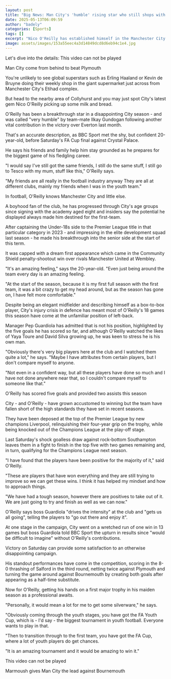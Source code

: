 ```yaml
---
layout: post
title: "Big News: Man City's 'humble' rising star who still shops with his mum"
date: 2025-05-13T06:09:59
author: "badely"
categories: [Sports]
tags: []
excerpt: "Nico O'Reilly has established himself in the Manchester City first team this season, but a disappointing campaign can end on a high in Saturday's FA C"
image: assets/images/153a55eec4a3d14849dcd8d6eb94c1e4.jpg
---
```


Let's dive into the details: This video can not be played

Man City come from behind to beat Plymouth

You're unlikely to see global superstars such as Erling Haaland or Kevin de Bruyne doing their weekly shop in the giant supermarket just across from Manchester City's Etihad complex.

But head to the nearby area of Collyhurst and you may just spot City's latest gem Nico O'Reilly picking up some milk and bread.

O'Reilly has been a breakthrough star in a disappointing City season - and was called "very humble" by team-mate Ilkay Gundogan following another vital contribution in the victory over Everton last month.

That's an accurate description, as BBC Sport met the shy, but confident 20-year-old, before Saturday's FA Cup final against Crystal Palace.

He says his friends and family help him stay grounded as he prepares for the biggest game of his fledgling career.

"I would say I've still got the same friends, I still do the same stuff, I still go to Tesco with my mum, stuff like this," O'Reilly says.

"My friends are all really in the football industry anyway They are all at different clubs, mainly my friends when I was in the youth team."

In football, O'Reilly knows Manchester City and little else.

A boyhood fan of the club, he has progressed through City's age groups since signing with the academy aged eight and insiders say the potential he displayed always made him destined for the first-team.

After captaining the Under-18s side to the Premier League title in that particular category in 2023 - and impressing in the elite development squad last season - he made his breakthrough into the senior side at the start of this term.

It was capped with a dream first appearance which came in the Community Shield penalty-shootout win over rivals Manchester United at Wembley.

"It's an amazing feeling," says the 20-year-old. "Even just being around the team every day is an amazing feeling.

"At the start of the season, because it is my first full season with the first team, it was a bit crazy to get my head around, but as the season has gone on, I have felt more comfortable."

Despite being an elegant midfielder and describing himself as a box-to-box player, City's injury crisis in defence has meant most of O'Reilly's 18 games this season have come at the unfamiliar position of left-back.

Manager Pep Guardiola has admitted that is not his position, highlighted by the five goals he has scored so far, and although O'Reilly watched the likes of Yaya Toure and David Silva growing up, he was keen to stress he is his own man.

"Obviously there's very big players here at the club and I watched them quite a lot," he says. "Maybe I have attributes from certain players, but I don't compare myself to anyone.

"Not even in a confident way, but all these players have done so much and I have not done anywhere near that, so I couldn't compare myself to someone like that."

O'Reilly has scored five goals and provided two assists this season

City - and O'Reilly - have grown accustomed to winning but the team have fallen short of the high standards they have set in recent seasons.

They have been deposed at the top of the Premier League by new champions Liverpool, relinquishing their four-year grip on the trophy, while being knocked out of the Champions League at the play-off stage.

Last Saturday's shock goalless draw against rock-bottom Southampton leaves them in a fight to finish in the top five with two games remaining and, in turn, qualifying for the Champions League next season.

"I have found that the players have been positive for the majority of it," said O'Reilly.

"These are players that have won everything and they are still trying to improve so we can get these wins. I think it has helped my mindset and how to approach things.

"We have had a tough season, however there are positives to take out of it. We are just going to try and finish as well as we can now."

O'Reilly says boss Guardiola "drives the intensity" at the club and "gets us all going", telling the players to "go out there and enjoy it".

At one stage in the campaign, City went on a wretched run of one win in 13 games but boss Guardiola told BBC Sport the upturn in results since "would be difficult to imagine" without O'Reilly's contributions.

Victory on Saturday can provide some satisfaction to an otherwise disappointing campaign.

His standout performances have come in the competition, scoring in the 8-0 thrashing of Salford in the third round, netting twice against Plymouth and turning the game around against Bournemouth by creating both goals after appearing as a half-time substitute.

Now for O'Reilly, getting his hands on a first major trophy in his maiden season as a professional awaits.

"Personally, it would mean a lot for me to get some silverware," he says.

"Obviously coming through the youth stages, you have got the FA Youth Cup, which is - I'd say - the biggest tournament in youth football. Everyone wants to play in that.

"Then to transition through to the first team, you have got the FA Cup, where a lot of youth players do get chances.

"It is an amazing tournament and it would be amazing to win it."

This video can not be played

Marmoush gives Man City the lead against Bournemouth

